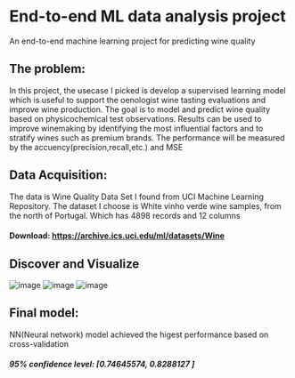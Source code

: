 # End-to-end ML data analysis project
 An end-to-end machine learning project for predicting wine quality
## The problem:
In this project, the usecase I picked is develop a supervised learning model which is useful to support the oenologist wine tasting evaluations and improve wine production. The goal is to model and predict wine quality based on physicochemical test observations. Results can be used to improve winemaking by identifying the most influential factors and to stratify wines such as premium brands. The performance will be measured by the accuency(precision,recall,etc.) and MSE
## Data Acquisition:
The data is Wine Quality Data Set I found from UCI Machine Learning Repository. The dataset I choose is White vinho verde wine samples, from the north of Portugal. Which has 4898 records and 12 columns
#### Download: https://archive.ics.uci.edu/ml/datasets/Wine

## Discover and Visualize
![image](https://user-images.githubusercontent.com/78404450/218349222-8f7e54d1-128d-4ea0-ab0f-9dc21a55cdc9.png)
![image](https://user-images.githubusercontent.com/78404450/218349206-6691b635-dca9-4a24-a7f3-1d1b4c371cbf.png)
![image](https://user-images.githubusercontent.com/78404450/218349210-98261f11-c51c-477b-8395-e05abc449e65.png)


## Final model:
NN(Neural network) model achieved the higest performance based on cross-validation
##### 95% confidence level: [0.74645574, 0.8288127 ]
